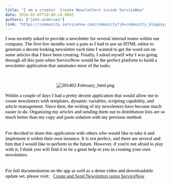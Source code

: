 ```yaml
---
title: "I am a creator  Create Newsletters inside ServiceNow"
date: 2014-02-07T18:00:24.000Z
authors: ["john.andersen"]
link: "https://community.servicenow.com/community?id=community_blog&sys_id=b05d2629dbd0dbc01dcaf3231f961983"
---
```

<p><span style="color: #000000; font-family: georgia, 'times new roman', verdana; font-size: 15px;">I was recently asked to provide a newsletter for several internal teams within our company. The first few months were a pain as I had to use an HTML editor to generate a decent looking newsletter each time I wanted to get the word out on some articles that I have been creating. Finally, I asked myself why I was going through all this pain when ServiceNow would be the perfect platform to build a newsletter application that automates most of the tasks.</span></p><p><span style="color: #000000; font-family: georgia, 'times new roman', verdana; font-size: 15px;"><br/></span></p><p style="text-align: center;"><span style="color: #000000; font-family: georgia, 'times new roman', verdana; font-size: 15px;"><img   alt="201402-February_html.png" class="image-0 jive-image" src="9bc4ec0adb1457049c9ffb651f9619ef.iix" style="height: auto; width: auto;"/></span></p><p style="padding-bottom: 18px; color: #000000; font-family: georgia, 'times new roman', verdana; font-size: 15px;">Within a couple of days I had a pretty decent application that would allow me to create newsletters with templates, dynamic variables, scripting capability, and article management. Since then, the writing of my newsletters have become much easier to do. Organizing my articles and sending them out to distribution lists are so much better than my copy and paste solution with my previous method.</p><p style="padding-bottom: 18px; color: #000000; font-family: georgia, 'times new roman', verdana; font-size: 15px;">I've decided to share this application with others who would like to take it and implement it within their own instance. It is not perfect, and there are several and him that I would like to perform in the future. However, if you're not afraid to play with it, I think you will find it to be a great help to you in creating your own newsletters.</p><p style="padding-bottom: 18px; color: #000000; font-family: georgia, 'times new roman', verdana; font-size: 15px;">For full documentation on the app as well as a demo video and downloadable update set, please visit:   <a title="w.john-james-andersen.com/blog/service-now/newsletter-application-for-servicenow.html" href="http://www.john-james-andersen.com/blog/service-now/newsletter-application-for-servicenow.html">Create and Send Newsletters using ServiceNow</a></p>